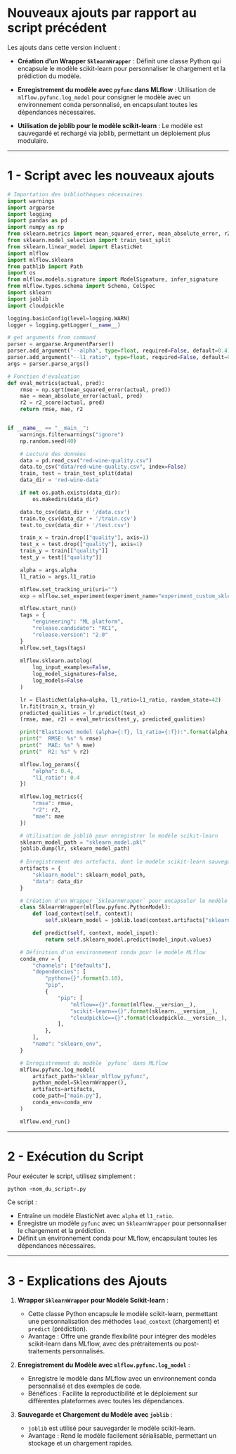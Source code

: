# Nouveaux ajouts par rapport au script précédent

Les ajouts dans cette version incluent :

- **Création d’un Wrapper `SklearnWrapper`** : Définit une classe Python qui encapsule le modèle scikit-learn pour personnaliser le chargement et la prédiction du modèle.

- **Enregistrement du modèle avec `pyfunc` dans MLflow** : Utilisation de `mlflow.pyfunc.log_model` pour consigner le modèle avec un environnement conda personnalisé, en encapsulant toutes les dépendances nécessaires.

- **Utilisation de joblib pour le modèle scikit-learn** : Le modèle est sauvegardé et rechargé via joblib, permettant un déploiement plus modulaire.

---

# 1 - Script avec les nouveaux ajouts

```python
# Importation des bibliothèques nécessaires
import warnings
import argparse
import logging
import pandas as pd
import numpy as np
from sklearn.metrics import mean_squared_error, mean_absolute_error, r2_score
from sklearn.model_selection import train_test_split
from sklearn.linear_model import ElasticNet
import mlflow
import mlflow.sklearn
from pathlib import Path
import os
from mlflow.models.signature import ModelSignature, infer_signature
from mlflow.types.schema import Schema, ColSpec
import sklearn
import joblib
import cloudpickle

logging.basicConfig(level=logging.WARN)
logger = logging.getLogger(__name__)

# get arguments from command
parser = argparse.ArgumentParser()
parser.add_argument("--alpha", type=float, required=False, default=0.4)
parser.add_argument("--l1_ratio", type=float, required=False, default=0.4)
args = parser.parse_args()

# Fonction d'évaluation
def eval_metrics(actual, pred):
    rmse = np.sqrt(mean_squared_error(actual, pred))
    mae = mean_absolute_error(actual, pred)
    r2 = r2_score(actual, pred)
    return rmse, mae, r2


if __name__ == "__main__":
    warnings.filterwarnings("ignore")
    np.random.seed(40)

    # Lecture des données
    data = pd.read_csv("red-wine-quality.csv")
    data.to_csv("data/red-wine-quality.csv", index=False)
    train, test = train_test_split(data)
    data_dir = 'red-wine-data'

    if not os.path.exists(data_dir):
        os.makedirs(data_dir)

    data.to_csv(data_dir + '/data.csv')
    train.to_csv(data_dir + '/train.csv')
    test.to_csv(data_dir + '/test.csv')

    train_x = train.drop(["quality"], axis=1)
    test_x = test.drop(["quality"], axis=1)
    train_y = train[["quality"]]
    test_y = test[["quality"]]

    alpha = args.alpha
    l1_ratio = args.l1_ratio

    mlflow.set_tracking_uri(uri="")
    exp = mlflow.set_experiment(experiment_name="experiment_custom_sklearn")

    mlflow.start_run()
    tags = {
        "engineering": "ML platform",
        "release.candidate": "RC1",
        "release.version": "2.0"
    }
    mlflow.set_tags(tags)
    
    mlflow.sklearn.autolog(
        log_input_examples=False,
        log_model_signatures=False,
        log_models=False
    )

    lr = ElasticNet(alpha=alpha, l1_ratio=l1_ratio, random_state=42)
    lr.fit(train_x, train_y)
    predicted_qualities = lr.predict(test_x)
    (rmse, mae, r2) = eval_metrics(test_y, predicted_qualities)

    print("Elasticnet model (alpha={:f}, l1_ratio={:f}):".format(alpha, l1_ratio))
    print("  RMSE: %s" % rmse)
    print("  MAE: %s" % mae)
    print("  R2: %s" % r2)

    mlflow.log_params({
        "alpha": 0.4,
        "l1_ratio": 0.4
    })

    mlflow.log_metrics({
        "rmse": rmse,
        "r2": r2,
        "mae": mae
    })

    # Utilisation de joblib pour enregistrer le modèle scikit-learn
    sklearn_model_path = "sklearn_model.pkl"
    joblib.dump(lr, sklearn_model_path)
    
    # Enregistrement des artefacts, dont le modèle scikit-learn sauvegardé
    artifacts = {
        "sklearn_model": sklearn_model_path,
        "data": data_dir
    }

    # Création d'un Wrapper `SklearnWrapper` pour encapsuler le modèle scikit-learn
    class SklearnWrapper(mlflow.pyfunc.PythonModel):
        def load_context(self, context):
            self.sklearn_model = joblib.load(context.artifacts["sklearn_model"])

        def predict(self, context, model_input):
            return self.sklearn_model.predict(model_input.values)

    # Définition d'un environnement conda pour le modèle MLflow
    conda_env = {
        "channels": ["defaults"],
        "dependencies": [
            "python={}".format(3.10),
            "pip",
            {
                "pip": [
                    "mlflow=={}".format(mlflow.__version__),
                    "scikit-learn=={}".format(sklearn.__version__),
                    "cloudpickle=={}".format(cloudpickle.__version__),
                ],
            },
        ],
        "name": "sklearn_env",
    }

    # Enregistrement du modèle `pyfunc` dans MLflow
    mlflow.pyfunc.log_model(
        artifact_path="sklear_mlflow_pyfunc",
        python_model=SklearnWrapper(),
        artifacts=artifacts,
        code_path=["main.py"],
        conda_env=conda_env
    )

    mlflow.end_run()
```

---

# 2 - Exécution du Script

Pour exécuter le script, utilisez simplement :

```bash
python <nom_du_script>.py
```

Ce script :
- Entraîne un modèle ElasticNet avec `alpha` et `l1_ratio`.
- Enregistre un modèle `pyfunc` avec un `SklearnWrapper` pour personnaliser le chargement et la prédiction.
- Définit un environnement conda pour MLflow, encapsulant toutes les dépendances nécessaires.

---

# 3 - Explications des Ajouts

1. **Wrapper `SklearnWrapper` pour Modèle Scikit-learn** :
   - Cette classe Python encapsule le modèle scikit-learn, permettant une personnalisation des méthodes `load_context` (chargement) et `predict` (prédiction).
   - Avantage : Offre une grande flexibilité pour intégrer des modèles scikit-learn dans MLflow, avec des prétraitements ou post-traitements personnalisés.

2. **Enregistrement du Modèle avec `mlflow.pyfunc.log_model`** :
   - Enregistre le modèle dans MLflow avec un environnement conda personnalisé et des exemples de code.
   - Bénéfices : Facilite la reproductibilité et le déploiement sur différentes plateformes avec toutes les dépendances.

3. **Sauvegarde et Chargement du Modèle avec `joblib`** :
   - `joblib` est utilisé pour sauvegarder le modèle scikit-learn.
   - Avantage : Rend le modèle facilement sérialisable, permettant un stockage et un chargement rapides.

